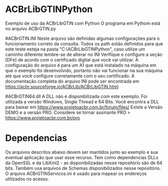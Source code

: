 # ACBrLibGTINPython
Exemplo de uso da ACBrLibGTIN com Python
O programa em Pythom está no arquivo ACBrGTIN.py

#ACBrGTIN.INI
Neste arquivo são definidas algumas configurações para o funcionamento correto da consulta.
Todos os path estão definidos para que este teste esteja na pasta "C:\ACBrLibGTINPython", caso utilize um caminho diferente lembre-se de alterar no INI
Verifique e configure a seção [DFe] de acordo com o certificado digital que você vai utilizar. A configuração do arquivo é para um A1 que está instalado na máquina em que o exemplo foi desenvolvido, portanto não vai funcionar na sua máquina até que você configure corretamente com o seu certificado.
A documentação completa do arquivo INI pode ser encontrada em https://acbr.sourceforge.io/ACBrLib/ACBrLibGTIN.html

#ACBrGTIN64.dll
A DLL não é disponibilizada com este exemplo. Foi utilizada a versão Windows, Single Thread e 64 Bits.
Você encontra a DLL para baixar em https://www.projetoacbr.com.br/forum/files/
Existe a Versão DEMO e a versão PRO. Considere se tornar assinante PRO > https://www.projetoacbr.com.br/pro

# Dependencias
Os arquivos descritos abaixo devem ser mantidos junto ao exemplo e sua eventual aplicação que usar esse recurso.
Tem como dependencias DLLs da OpenSSL e da LibXml2 - as disponibilizadas nesse repositório são de 64 bits.
Também usa arquivos de Schemas disponibilizados nesse repositório.
O arquivo ACBrGTINServicos.ini é usado para mapear os endereços utilizados no acesso.
